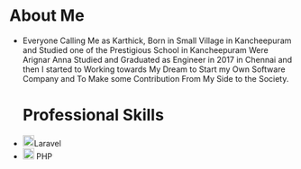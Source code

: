 <html>
<h1>About Me </h1>
  <ul>
    <li>
  <p> Everyone Calling Me as Karthick, Born in Small Village in Kancheepuram and Studied one of the Prestigious School in Kancheepuram Were Arignar Anna Studied and Graduated as Engineer in 2017 in Chennai and then I started to Working towards My Dream to Start my Own Software Company and To Make some Contribution From My Side to the Society. </p>
  <h1> Professional Skills </h1>
  </ul>
  </li>
  <ul>
    <li>
      <a>
      <img src="https://img.icons8.com/external-tal-revivo-shadow-tal-revivo/24/000000/external-laravel-is-a-free-open-source-php-web-framework-logo-shadow-tal-revivo.png"  width="20"/>Laravel
      </a>
    </li>
      <li>
      <a>
      <img src="https://img.icons8.com/officel/16/000000/php-logo.png" width="20"/> PHP
      </a>
    </li>
  </ul>
</html>
